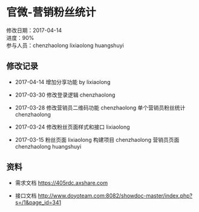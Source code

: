 # 官微-营销粉丝统计
修改日期：2017-04-14  
进度：90%  
参与人员：chenzhaolong lixiaolong huangshuyi  

## 修改记录 
- 2017-04-14
增加分享功能 by lixiaolong

- 2017-03-30
修改登录逻辑 chenzhaolong

- 2017-03-28
修改营销员二维码功能 chenzhaolong
单个营销员粉丝统计 chenzhaolong


- 2017-03-24
修改粉丝页面样式和接口 lixiaolong

- 2017-03-15
粉丝页面 lixiaolong
构建项目 chenzhaolong
营销员页面 chenzhaolong huangshuyi


## 资料
- 需求文档
https://405rdc.axshare.com



- 接口文档
http://www.doyoteam.com:8082/showdoc-master/index.php?s=/1&page_id=341

